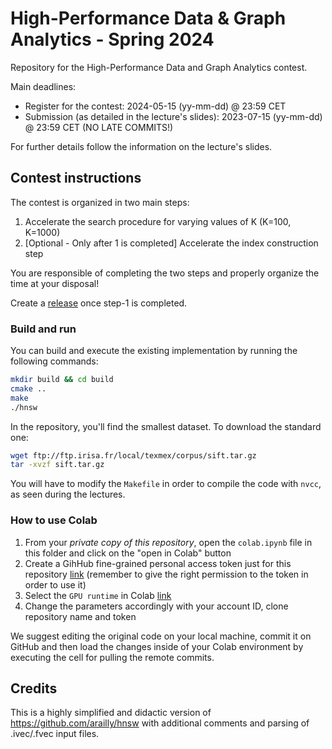 # High-Performance Data & Graph Analytics - Spring 2024

Repository for the High-Performance Data and Graph Analytics contest.

Main deadlines:

- Register for the contest: 2024-05-15 (yy-mm-dd) @ 23:59 CET
- Submission (as detailed in the lecture's slides): 2023-07-15 (yy-mm-dd) @ 23:59 CET (NO LATE COMMITS!)

For further details follow the information on the lecture's slides. 

## Contest instructions

The contest is organized in two main steps:

1. Accelerate the search procedure for varying values of K (K=100, K=1000)
2. [Optional - Only after 1 is completed] Accelerate the index construction step

You are responsible of completing the two steps and properly organize the time at your disposal!

Create a [release](https://docs.github.com/en/repositories/releasing-projects-on-github/managing-releases-in-a-repository) once step-1 is completed.

### Build and run
You can build and execute the existing implementation by running the following commands:

```sh
mkdir build && cd build
cmake ..
make
./hnsw
```

In the repository, you'll find the smallest dataset. To download the standard one: 

```sh
wget ftp://ftp.irisa.fr/local/texmex/corpus/sift.tar.gz
tar -xvzf sift.tar.gz
```

You will have to modify the `Makefile` in order to compile the code with `nvcc`, as seen during the lectures.

###  How to use Colab
1) From your *private copy of this repository*, open the `colab.ipynb` file in this folder and click on the "open in Colab" button
2) Create a GihHub fine-grained personal access token just for this repository [link](https://docs.github.com/en/authentication/keeping-your-account-and-data-secure/creating-a-personal-access-token) (remember to give the right permission to the token in order to use it)
3) Select the `GPU runtime` in Colab [link](https://www.geeksforgeeks.org/how-to-use-google-colab)
4) Change the parameters accordingly with your account ID, clone repository name and token

We suggest editing the original code on your local machine, commit it on GitHub and then load the changes inside of your Colab environment by executing the cell for pulling the remote commits.

## Credits

This is a highly simplified and didactic version of https://github.com/arailly/hnsw with additional comments and parsing of .ivec/.fvec input files.


